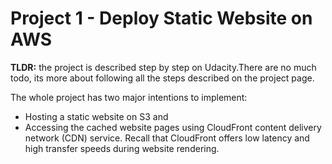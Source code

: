 # Project 1 - Deploy Static Website on AWS

**TLDR:** the project is described step by step on Udacity.There are no much todo, its more about following all the steps described on the project page.

The whole project has two major intentions to implement:

- Hosting a static website on S3 and
- Accessing the cached website pages using CloudFront content delivery network (CDN) service. Recall that CloudFront offers low latency and high transfer speeds during website rendering.
